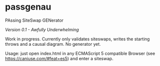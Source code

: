 # passgenau
PAssing SiteSwap GENerator

_Version 0.1 - Awfully Underwhelming_

Work in progress.
Currently only validates siteswaps, writes the starting throws and a causal diagram.
No generator yet.

Usage: just open index.html in any ECMAScript 5 compatible Browser (see https://caniuse.com/#feat=es5) and enter a siteswap.

